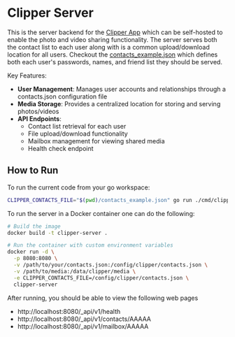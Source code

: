 # Clipper Server

This is the server backend for the [Clipper App](https://github.com/clipper-camera/clipper-app) which can be self-hosted to enable the photo and video sharing functionality. The server serves both the contact list to each user along with is a common upload/download location for all users. Checkout the [contacts_example.json](./contacts_example.json) which defines both each user's passwords, names, and friend list they should be served.


Key Features:
- **User Management**: Manages user accounts and relationships through a contacts.json configuration file
- **Media Storage**: Provides a centralized location for storing and serving photos/videos
- **API Endpoints**:
  - Contact list retrieval for each user
  - File upload/download functionality 
  - Mailbox management for viewing shared media
  - Health check endpoint



## How to Run

To run the current code from your go workspace:
```bash
CLIPPER_CONTACTS_FILE="$(pwd)/contacts_example.json" go run ./cmd/clipper-server/main.go
```

To run the server in a Docker container one can do the following:

```bash
# Build the image
docker build -t clipper-server .

# Run the container with custom environment variables
docker run -d \
  -p 8080:8080 \
  -v /path/to/your/contacts.json:/config/clipper/contacts.json \
  -v /path/to/media:/data/clipper/media \
  -e CLIPPER_CONTACTS_FILE=/config/clipper/contacts.json \
  clipper-server
```

After running, you should be able to view the following web pages
- http://localhost:8080/_api/v1/health
- http://localhost:8080/_api/v1/contacts/AAAAA
- http://localhost:8080/_api/v1/mailbox/AAAAA




